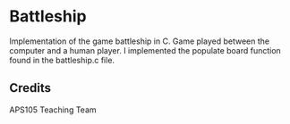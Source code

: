# Battleship
Implementation of the game battleship in C. Game played between the computer and a human player. I implemented the populate board function found in the battleship.c file. 

## Credits 

APS105 Teaching Team


